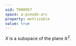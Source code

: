 ```yaml
---
uid: T000957
space: a-pseudo-arc
property: metrizable
value: true
---
```

$X$ is a subspace of the plane $\mathbb{R}^2$.

